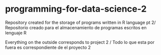 # programming-for-data-science-2
Repository created for the storage of programs written in R language pt 2/ Repositorio creado para el almacenamiento de programas escritos en lenguaje R

Everything on the outside corresponds to project 2 / Todo lo que esta por fuera es correspondiente de el proyecto 2
